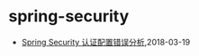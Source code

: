 # spring-security
* [Spring Security 认证配置错误分析](/2018/2018-03-19-spring-security-config-analysis),2018-03-19
